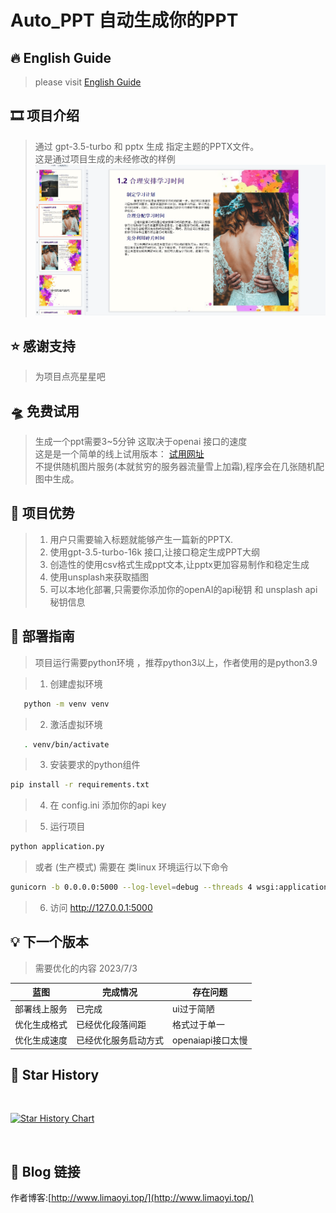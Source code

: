 # Auto_PPT 自动生成你的PPT

[//]: # (https://github.com/ikatyang/emoji-cheat-sheet 表情仓库)

## 🔥 English Guide

> please visit [English Guide](./Readme.en.md)

## 🎞️ 项目介绍

> 通过 gpt-3.5-turbo 和 pptx 生成 指定主题的PPTX文件。 \
> 这是通过项目生成的未经修改的样例
> ![img.png](img.png)

## ⭐ 感谢支持

> 为项目点亮星星吧

## 🛸 免费试用

> 生成一个ppt需要3~5分钟 这取决于openai 接口的速度 \
> 这是是一个简单的线上试用版本： [试用网址](http://www.limaoyi.top:5000/) \
> 不提供随机图片服务(本就贫穷的服务器流量雪上加霜),程序会在几张随机配图中生成。

## 🧲 项目优势

> 1. 用户只需要输入标题就能够产生一篇新的PPTX.
> 2. 使用gpt-3.5-turbo-16k 接口,让接口稳定生成PPT大纲
> 3. 创造性的使用csv格式生成ppt文本,让pptx更加容易制作和稳定生成
> 4. 使用unsplash来获取插图
> 5. 可以本地化部署,只需要你添加你的openAI的api秘钥 和 unsplash api 秘钥信息

## 🎨 部署指南

> 项目运行需要python环境 ，推荐python3以上，作者使用的是python3.9

> 1. 创建虚拟环境

```bash
   python -m venv venv
```

> 2. 激活虚拟环境

```bash
   . venv/bin/activate
```

> 3. 安装要求的python组件

```bash
pip install -r requirements.txt
```

> 4. 在 config.ini 添加你的api key

> 5. 运行项目

```bash
python application.py
```

> 或者 (生产模式) 需要在 类linux 环境运行以下命令

```bash
gunicorn -b 0.0.0.0:5000 --log-level=debug --threads 4 wsgi:application > gunicorn.log 2>&1 &
```

> 6. 访问 http://127.0.0.1:5000

## 💡 下一个版本
> 需要优化的内容 2023/7/3
> 
| 蓝图     | 完成情况       | 存在问题          |
|--------|------------|---------------|
| 部署线上服务 | 已完成        | ui过于简陋        |
| 优化生成格式 | 已经优化段落间距   | 格式过于单一        |
| 优化生成速度 | 已经优化服务启动方式 | openaiapi接口太慢 |

## 🌟 Star History
<br>

[![Star History Chart](https://api.star-history.com/svg?repos=limaoyi1/Auto_PPT&type=Timeline)](https://star-history.com/#limaoyi1/Auto_PPT&Timeline)

</br>

## 🔗 Blog 链接

作者博客:[http://www.limaoyi.top/](http://www.limaoyi.top/)

